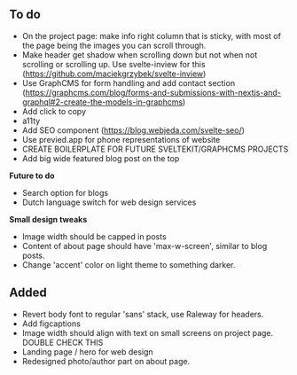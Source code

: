 ## To do
- On the project page: make info right column that is sticky, with most of the page being the images you can scroll through. 
- Make header get shadow when scrolling down but not when not scrolling or scrolling up. Use svelte-inview for this 
(https://github.com/maciekgrzybek/svelte-inview)
- Use GraphCMS for form handling and add contact section (https://graphcms.com/blog/forms-and-submissions-with-nextjs-and-graphql#2-create-the-models-in-graphcms)
- Add click to copy
- a11ty
- Add SEO component (https://blog.webjeda.com/svelte-seo/)
- Use previed.app for phone representations of website
- CREATE BOILERPLATE FOR FUTURE SVELTEKIT/GRAPHCMS PROJECTS
- Add big wide featured blog post on the top

**Future to do**
- Search option for blogs
- Dutch language switch for web design services 

**Small design tweaks**
- Image width should be capped in posts
- Content of about page should have 'max-w-screen', similar to blog posts.
- Change 'accent' color on light theme to something darker. 

## Added
- Revert body font to regular 'sans' stack, use Raleway for headers.
- Add figcaptions
- Image width should align with text on small screens on project page. DOUBLE CHECK THIS
- Landing page / hero for web design
- Redesigned photo/author part on about page.

